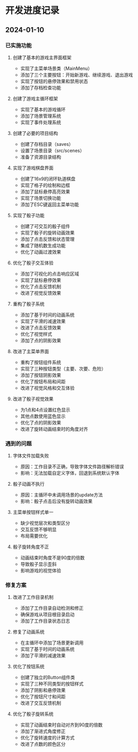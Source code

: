 # 开发进度记录

## 2024-01-10
### 已实施功能
1. 创建了基本的游戏主界面框架
   - 实现了主菜单场景类（MainMenu）
   - 添加了三个主要按钮：开始新游戏、继续游戏、退出游戏
   - 实现了按钮的悬停效果和禁用状态
   - 添加了存档检查功能

2. 创建了游戏主循环框架
   - 实现了基本的游戏循环
   - 添加了场景管理系统
   - 实现了事件处理系统

3. 创建了必要的项目结构
   - 创建了存档目录（saves）
   - 设置了场景目录（src/scenes）
   - 准备了资源目录结构

4. 实现了游戏棋盘界面
   - 创建了16x9的闭环轨道棋盘
   - 实现了格子的绘制和边框
   - 添加了鼠标悬停高亮效果
   - 实现了场景切换功能
   - 添加了ESC键返回主菜单功能

5. 实现了骰子功能
   - 创建了可交互的骰子组件
   - 实现了骰子的旋转动画效果
   - 添加了点击反馈和状态管理
   - 集成了随机数生成功能
   - 优化了动画过渡效果

6. 优化了骰子交互体验
   - 添加了可视化的点击响应区域
   - 实现了鼠标悬停效果
   - 优化了点击反馈机制
   - 改进了视觉反馈效果

7. 重构了骰子系统
   - 添加了基于时间的动画系统
   - 实现了平滑的减速效果
   - 改进了点击反馈效果
   - 优化了视觉样式
   - 添加了点的阴影效果

8. 改进了主菜单界面
   - 重构了按钮组件系统
   - 实现了三种按钮类型（主要、次要、危险）
   - 添加了按钮阴影效果
   - 优化了按钮布局和间距
   - 改进了视觉风格和交互体验

9. 改进了骰子视觉效果
   - 为1点和4点设置红色显示
   - 其他点数使用蓝色显示
   - 优化了点的阴影效果
   - 改进了旋转动画结束时的角度对齐

### 遇到的问题
1. 字体文件加载失败
   - 原因：工作目录不正确，导致字体文件路径解析错误
   - 影响：无法加载自定义字体，回退到系统默认字体

2. 骰子动画不执行
   - 原因：主循环中未调用场景的update方法
   - 影响：骰子点击后没有旋转动画效果

3. 主菜单按钮样式单一
   - 缺少视觉层次和类型区分
   - 交互反馈不够明显
   - 布局需要优化

4. 骰子旋转角度不正
   - 动画结束时角度不是90度的倍数
   - 导致骰子显示歪斜
   - 影响游戏的视觉体验

### 修复方案
1. 改进了工作目录机制
   - 添加了工作目录自动检测和修正
   - 确保游戏从项目根目录启动
   - 添加了工作目录状态日志

2. 修复了动画系统
   - 在主循环中添加了场景更新调用
   - 实现了基于时间的动画系统
   - 添加了平滑的减速效果

3. 优化了按钮系统
   - 创建了独立的Button组件类
   - 实现了三种不同类型的按钮样式
   - 添加了阴影和悬停效果
   - 优化了按钮尺寸和间距
   - 改进了交互反馈机制

4. 优化了骰子旋转系统
   - 实现了动画结束时自动对齐到90度的倍数
   - 添加了渐进式角度修正
   - 优化了旋转速度的计算方式
   - 改进了点数的颜色区分
